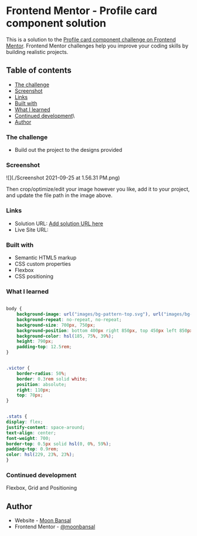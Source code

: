 # Frontend Mentor - Profile card component solution

This is a solution to the [Profile card component challenge on Frontend Mentor](https://www.frontendmentor.io/challenges/profile-card-component-cfArpWshJ). Frontend Mentor challenges help you improve your coding skills by building realistic projects. 

## Table of contents

  - [The challenge](#the-challenge)
  - [Screenshot](#screenshot)
  - [Links](#links)
  - [Built with](#built-with)
  - [What I learned](#what-i-learned)
  - [Continued development](#continued-development)\
  - [Author](#author)


### The challenge

- Build out the project to the designs provided

### Screenshot

![](./Screenshot 2021-09-25 at 1.56.31 PM.png)

 

Then crop/optimize/edit your image however you like, add it to your project, and update the file path in the image above.


### Links

- Solution URL: [Add solution URL here](https://github.com/moonbansal/profile-card-component)
- Live Site URL: [](https://profile-card-component-sigma-five.vercel.app)


### Built with

- Semantic HTML5 markup
- CSS custom properties
- Flexbox
- CSS positioning 


### What I learned


```css

body {
    background-image: url("images/bg-pattern-top.svg"), url("images/bg-pattern-bottom.svg");
    background-repeat: no-repeat, no-repeat;
    background-size: 700px, 750px;
    background-position: bottom 400px right 850px, top 450px left 850px;
    background-color: hsl(185, 75%, 39%);
    height: 790px;
    padding-top: 12.5rem;
}


.victor {
    border-radius: 50%;
    border: 0.3rem solid white;
    position: absolute;
    right: 110px;
    top: 70px;
}


.stats {
display: flex;
justify-content: space-around;
text-align: center;
font-weight: 700;
border-top: 0.5px solid hsl(0, 0%, 59%);
padding-top: 0.9rem;
color: hsl(229, 23%, 23%);
}
```

### Continued development

Flexbox, Grid and Positioning


## Author

- Website - [Moon Bansal](https://www.your-site.com)
- Frontend Mentor - [@moonbansal](https://www.frontendmentor.io/profile/moonbansal)


